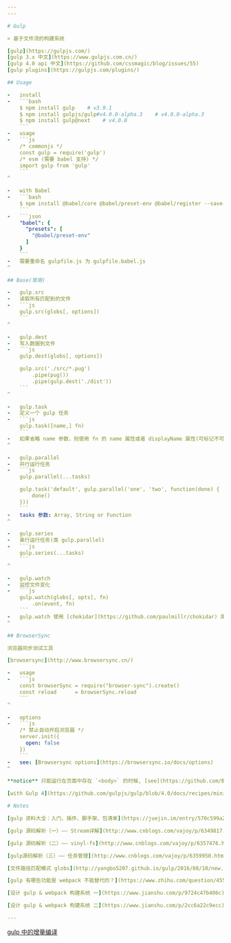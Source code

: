 ```yaml
---
---

# Gulp

> 基于文件流的构建系统

[gulp](https://gulpjs.com/)
[gulp 3.x 中文](https://www.gulpjs.com.cn/)
[gulp 4.0 api 中文](https://github.com/cssmagic/blog/issues/55)
[gulp plugins](https://gulpjs.com/plugins/)

## Usage

-   install
-   ```bash
    $ npm install gulp    # v3.9.1
    $ npm install gulpjs/gulp#v4.0.0-alpha.3    # v4.0.0-alpha.3
    $ npm install gulp@next    # v4.0.0
    ```
-   usage
-   ```js
    /* commonjs */
    const gulp = require('gulp')
    /* esm (需要 babel 支持) */
    import gulp from 'gulp'
    ```
^

-   with Babel
-   ```bash
    $ npm install @babel/core @babel/preset-env @babel/register --save-dev
    ```
-   ```json
    "babel": {
      "presets": [
        "@babel/preset-env"
      ]
    }
    ```
-   需要重命名 gulpfile.js 为 gulpfile.babel.js
^

## Base(常用)

-   gulp.src
-   读取所有匹配到的文件
-   ```js
    gulp.src(globs[, options])
    ```
^

-   gulp.dest
-   写入数据到文件
-   ```js
    gulp.dest(globs[, options])

    gulp.src('./src/*.pug')
        .pipe(pug())
        .pipe(gulp.dest('./dist'))
    ```
^

-   gulp.task
-   定义一个 gulp 任务
-   ```js
    gulp.task([name,] fn)
    ```
-   如果省略 name 参数，则使用 fn 的 name 属性或者 displayName 属性(可标记不可使用的函数名字符)
^

-   gulp.parallel
-   并行运行任务
-   ```js
    gulp.parallel(...tasks)

    gulp.task('default', gulp.parallel('one', 'two', function(done) {
        done()
    }))
    ```
-   tasks 参数: Array, String or Function
^

-   gulp.series
-   串行运行任务(类 gulp.parallel)
-   ```js
    gulp.series(...tasks)
    ```
^

-   gulp.watch
-   监控文件变化
-   ```js
    gulp.watch(globs[, opts], fn)
        .on(event, fn)
    ```
-   gulp.watch 使用 [chokidar](https://github.com/paulmillr/chokidar) 库，关于 `rename` 事件的 [issues](https://github.com/paulmillr/chokidar/issues/303)
^

## BrowserSync

浏览器同步测试工具

[browsersync](http://www.browsersync.cn/)

-   usage
-   ```js
    const browserSync = require("browser-sync").create()
    const reload      = browserSync.reload
    ```
^

-   options
-   ```js
    /* 禁止自动开启浏览器 */
    server.init({
      open: false
    })
    ```
-   see: [Browsersync options](https://browsersync.io/docs/options)
^

**notice** 只能运行在页面中存在 `<body>` 的时候, [see](https://github.com/BrowserSync/browser-sync/issues/1065#issuecomment-254180616)

[with Gulp 4](https://github.com/gulpjs/gulp/blob/4.0/docs/recipes/minimal-browsersync-setup-with-gulp4.md)

# Notes

[gulp 资料大全：入门、插件、脚手架、包清单](https://juejin.im/entry/570c599a2e958a005c4fd307)

[gulp 源码解析（一）—— Stream详解](http://www.cnblogs.com/vajoy/p/6349817.html)

[gulp 源码解析（二）—— vinyl-fs](http://www.cnblogs.com/vajoy/p/6357476.html)

[gulp源码解析（三）—— 任务管理](http://www.cnblogs.com/vajoy/p/6359950.html)

[文件路径匹配模式 globs](http://yangbo5207.github.io/gulp/2016/08/10/new.html)

[gulp 有哪些功能是 webpack 不能替代的？](https://www.zhihu.com/question/45536395?sort=created)

[设计 gulp & webpack 构建系统 一](https://www.jianshu.com/p/9724c47b406c)

[设计 gulp & webpack 构建系统 二](https://www.jianshu.com/p/2cc6a22c9ecc)

---
```


[gulp 中的增量编译](http://www.cnblogs.com/zichi/p/6265208.html)

